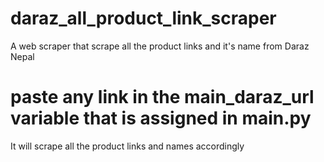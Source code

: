 # daraz_all_product_link_scraper
A web scraper that scrape all the product links and it's name from Daraz Nepal

# paste any link in the main_daraz_url variable that is assigned in main.py
It will scrape all the product links and names accordingly
